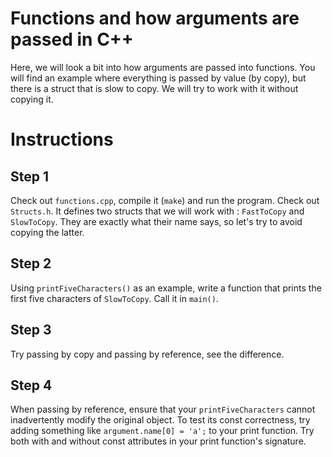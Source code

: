 # Functions and how arguments are passed in C++

Here, we will look a bit into how arguments are passed into functions.
You will find an example where everything is passed by value (by copy), but there is a struct that is slow to copy.
We will try to work with it without copying it.

# Instructions

## Step 1

Check out `functions.cpp`, compile it (`make`) and run the program.
Check out `Structs.h`. It defines two structs that we will work with : `FastToCopy` and `SlowToCopy`.
They are exactly what their name says, so let's try to avoid copying the latter.

## Step 2

Using `printFiveCharacters()` as an example, write a function that prints the first five characters of `SlowToCopy`. Call it in `main()`.

## Step 3

Try passing by copy and passing by reference, see the difference.

## Step 4

When passing by reference, ensure that your `printFiveCharacters` cannot inadvertently modify the original object.
To test its const correctness, try adding something like `argument.name[0] = 'a';` to your print function.
Try both with and without const attributes in your print function's signature.
